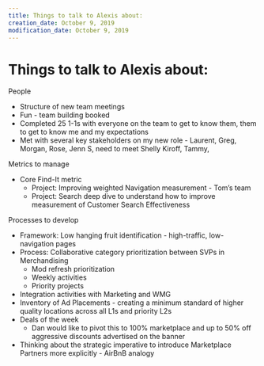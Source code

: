 ```yaml
---
title: Things to talk to Alexis about:
creation_date: October 9, 2019
modification_date: October 9, 2019
---
```



# Things to talk to Alexis about:

People 
- Structure of new team meetings
- Fun - team building booked 
- Completed 25 1-1s with everyone on the team to get to know them, them to get to know me and my expectations 
- Met with several key stakeholders on my new role - Laurent, Greg, Morgan, Rose, Jenn S, need to meet Shelly Kiroff, Tammy, 

Metrics to manage 
- Core Find-It metric 
	- Project: Improving weighted Navigation measurement - Tom’s team
	- Project: Search deep dive to understand how to improve measurement of Customer Search Effectiveness 

Processes to develop 
- Framework: Low hanging fruit identification - high-traffic, low-navigation pages 
- Process: Collaborative category prioritization between SVPs in Merchandising
	- Mod refresh prioritization
	- Weekly activities
	- Priority projects
- Integration activities with Marketing and WMG 
- Inventory of Ad Placements - creating a minimum standard of higher quality locations across all L1s and priority L2s
- Deals of the week
	- Dan would like to pivot this to 100% marketplace and up to 50% off aggressive discounts advertised on the banner 
- Thinking about the strategic imperative to introduce Marketplace Partners more explicitly - AirBnB analogy 

